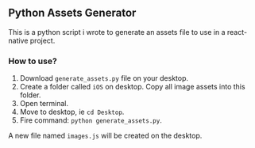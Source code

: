 ## Python Assets Generator
This is a python script i wrote to generate an assets file to use in a react-native project. 

### How to use?
1. Download `generate_assets.py` file on your desktop.
2. Create a folder called `iOS` on desktop. Copy all image assets into this folder. 
3. Open terminal.
4. Move to desktop, ie `cd Desktop`.
5. Fire command: `python generate_assets.py`.

A new file named `images.js` will be created on the desktop.
